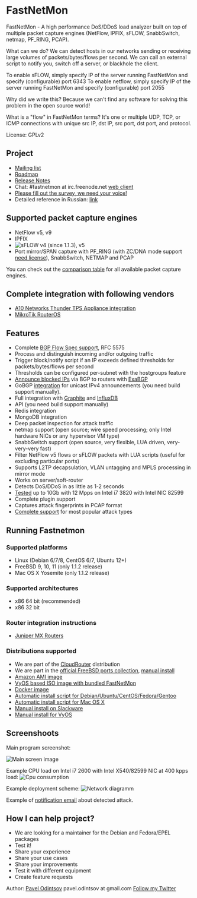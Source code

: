 FastNetMon
===========
FastNetMon - A high performance DoS/DDoS load analyzer built on top of multiple packet capture engines (NetFlow, IPFIX, sFLOW, SnabbSwitch, netmap, PF_RING, PCAP).

What can we do? We can detect hosts in our networks sending or receiving large volumes of packets/bytes/flows per second. We can call an external script to notify you, switch off a server, or blackhole the client.

To enable sFLOW, simply specify IP of the server running FastNetMon and specify (configurable) port 6343
To enable netflow, simply specify IP of the server running FastNetMon and specify (configurable) port 2055

Why did we write this? Because we can't find any software for solving this problem in the open source world! 

What is a "flow" in FastNetMon terms?  It's one or multiple UDP, TCP, or ICMP connections with unique src IP, dst IP, src port, dst port, and protocol.

License: GPLv2

Project 
-------
- [Mailing list](https://groups.google.com/forum/#!forum/fastnetmon)
- [Roadmap](docs/ROADMAP.md)
- [Release Notes](docs/RELEASENOTES.md)
- Chat: #fastnetmon at irc.freenode.net [web client](https://webchat.freenode.net/)
- [Please fill out the survey, we need your voice!](https://docs.google.com/forms/d/1YoXQImMeEjBH-JPz3KYtcDwknHs8xrI538ObwSy9uZo/viewform)
- Detailed reference in Russian: [link](docs/FastNetMon_Reference_Russian.pdf)

Supported packet capture engines
--------------------------------
- NetFlow v5, v9
- IPFIX
- ![sFLOW](http://sflow.org/images/sflowlogo.gif) v4 (since 1.1.3), v5
- Port mirror/SPAN capture with PF_RING (with ZC/DNA mode support [need license](http://www.ntop.org/products/pf_ring/)), SnabbSwitch, NETMAP and PCAP

You can check out the [comparison table](docs/CAPTURE_BACKENDS.md) for all available packet capture engines.

Complete integration with following vendors 
--------------------------------
- [A10 Networks Thunder TPS Appliance integration](src/a10_plugin)
- [MikroTik RouterOS](src/mikrotik_plugin)

Features
--------
- Complete [BGP Flow Spec support](docs/BGP_FLOW_SPEC.md), RFC 5575
- Process and distinguish incoming and/or outgoing traffic
- Trigger block/notify script if an IP exceeds defined thresholds for packets/bytes/flows per second
- Thresholds can be configured per-subnet with the hostgroups feature
- [Announce blocked IPs](docs/EXABGP_INTEGRATION.md) via BGP to routers with [ExaBGP](https://github.com/Exa-Networks/exabgp)
- GoBGP [integration](docs/GOBGP.md) for unicast IPv4 announcements (you need build support manually).
- Full integration with [Graphite](docs/GRAPHITE_INTEGRATION.md) and [InfluxDB](docs/INFLUXDB_INTEGRATION.md)
- API (you need build support manually)
- Redis integration
- MongoDB integration
- Deep packet inspection for attack traffic
- netmap support (open source; wire speed processing; only Intel hardware NICs or any hypervisor VM type)
- SnabbSwitch support (open source, very flexible, LUA driven, very-very-very fast)
- Filter NetFlow v5 flows or sFLOW packets with LUA scripts (useful for excluding particular ports)
- Supports L2TP decapsulation, VLAN untagging and MPLS processing in mirror mode 
- Works on server/soft-router
- Detects DoS/DDoS in as little as 1-2 seconds
- [Tested](docs/PERFORMANCE_TESTS.md) up to 10Gb with 12 Mpps on Intel i7 3820 with Intel NIC 82599
- Complete plugin support
- Captures attack fingerprints in PCAP format
- [Complete support](docs/DETECTED_ATTACK_TYPES.md) for most popular attack types

Running Fastnetmon
------------------
### Supported platforms
- Linux (Debian 6/7/8, CentOS 6/7, Ubuntu 12+)
- FreeBSD 9, 10, 11 (only 1.1.2 release)
- Mac OS X Yosemite (only 1.1.2 release)

### Supported architectures
- x86 64 bit (recommended)
- x86 32 bit

### Router integration instructions
- [Juniper MX Routers](docs/JUNOS_INTEGRATION.md)

### Distributions supported
- We are part of the [CloudRouter](https://cloudrouter.org/cloudrouter/2015/07/09/fastnetmon.html) distribution
- We are part in the [official FreeBSD ports collection](https://freshports.org/net-mgmt/fastnetmon/), [manual install](docs/FreeBSD_INSTALL.md)
- [Amazon AMI image](docs/AMAZON.md)
- [VyOS based ISO image with bundled FastNetMon](docs/VYOS_BINARY_ISO_IMAGE.md)
- [Docker image](docs/DOCKER_INSTALL.md)
- [Automatic install script for Debian/Ubuntu/CentOS/Fedora/Gentoo](docs/INSTALL.md)
- [Automatic install script for Mac OS X](docs/MAC_OS_INSTALL.md)
- [Manual install on Slackware](docs/SLACKWARE_INSTALL.md)
- [Manual install for VyOS](docs/VyOS_INSTALL.md)

Screenshoots
------------

Main program screenshot:

![Main screen image](docs/images/fastnetmon_screen.png)

Example CPU load on Intel i7 2600 with Intel X540/82599 NIC at 400 kpps load:
![Cpu consumption](docs/images/fastnetmon_stats.png)

Example deployment scheme:
![Network diagramm](docs/images/network_map.png)

Example of [notification email](docs/ATTACK_REPORT_EXAMPLE.md) about detected attack.


How I can help project?
-----------------------
- We are looking for a maintainer for the Debian and Fedora/EPEL packages
- Test it! 
- Share your experience
- Share your use cases
- Share your improvements
- Test it with different equipment
- Create feature requests

Author: [Pavel Odintsov](http://ru.linkedin.com/in/podintsov/) pavel.odintsov at gmail.com [Follow my Twitter](https://twitter.com/odintsov_pavel)
